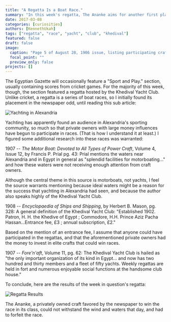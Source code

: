```yaml
---
title: "A Regatta Is a Boat Race."
summary: "In this week's regatta, The Ananke aims for another first place finish after her successful debut in the Khedival Yacht Club. But what does that even mean?"
date: 2017-03-08
categories: [curiosities]
authors: [KennethUkah]
tags: ["regatta", "race", "yacht", "club", "khedival"]
featured: false
draft: false
image:
  caption: "Page 5 of August 28, 1906 issue, listing participating crafts for the regatta scheduled for August 29"
  focal_point: ""
  preview_only: false
projects: []
---
```

The Egyptian Gazette will occasionally feature a "Sport and Play." section, usually containing scores from cricket games. For the majority of this week, though, the section featured a regatta hosted by the Khedival Yacht Club. Unlike cricket, a regatta is a series of boat races, so I initially found its placement in the newspaper odd, until reading this sub article:

![Yachting in Alexandria](KHEDIVAL2.png)

Yachting has apparently found an audience in Alexandria's sporting community, so much so that private owners with large money influences have begun to participate in races. (That is how I understand it at least.) I figured some additional research into these races was warranted:

1907 -- _The Motor Boat: Devoted to All Types of Power Craft_, Volume 4, Issue 12, by Francis P. Prial pg. 43: Prial mentions the waters near Alexandria and in Egypt in general as "splendid facilities for motorboating..." and how these waters were not receiving enough attention from craft owners.

Although the central theme in this source is motorboats, not yachts, I feel the source warrants mentioning because ideal waters might be a reason for the success that yachting in Alexandria had seen, and because the author also speaks highly of the Khedival Yacht Club.

1908 -- _Encyclopaedia of Ships and Shipping_, by Herbert B. Mason, pg. 328: A general definition of the Khedival Yacht Club: "Established 1902. Patron, H. H. the Khedive of Egypt ; Commodore, H.H. Prince Aziz Pacha Hassan...Entrance fee, £3 ; annual subscription, £2."

Based on the mention of an entrance fee, I assume that anyone could have participated in the regattas, and that the aforementioned private owners had the money to invest in elite crafts that could win races.

1907 -- _Fore'n'aft_, Volume 11, pg. 62: The Khedival Yacht Club is hailed as "the only important organization of its kind in Egypt... and now has two hundred and thirty members and a fleet of fifty yachts. Weekly regattas are held in fort and numerous enjoyable social functions at the handsome club house."

To conclude, here are the results of the week in question's regatta:

![Regatta Results](KHEDIVAL3.png)

The Ananke, a privately owned craft favored by the newspaper to win the race in its class, could not withstand the wind and waters that day, and had to forfeit the race.
